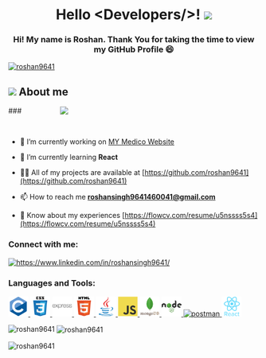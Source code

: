 <h1 align="center">Hello  &ltDevelopers/&gt! <img src="https://raw.githubusercontent.com/MartinHeinz/MartinHeinz/master/wave.gif" width="40"> </h1> 
<h3 align="center"> Hi! My name is Roshan. Thank You for taking the time to view my GitHub Profile 😄</h3>

<p align="left"> <a href="https://github.com/ryo-ma/github-profile-trophy"><img src="https://github-profile-trophy.vercel.app/?username=roshan9641&theme=algolia" alt="roshan9641" /></a> </p>
<h2><img src="https://user-images.githubusercontent.com/74038190/229223156-0cbdaba9-3128-4d8e-8719-b6b4cf741b67.gif" width="80"><b> About me </b></h2>
<img align='right' src="https://user-images.githubusercontent.com/74038190/229223263-cf2e4b07-2615-4f87-9c38-e37600f8381a.gif" width="400">
### 
<p align="left"> <a href="https://twitter.com/" target="blank"><img src="https://img.shields.io/twitter/follow/?logo=twitter&style=for-the-badge" alt="" /></a> </p>

- 🔭 I’m currently working on [MY Medico Website](https://github.com/roshan9641/Medico)

- 🌱 I’m currently learning **React**

- 👨‍💻 All of my projects are available at [https://github.com/roshan9641](https://github.com/roshan9641)

- 📫 How to reach me **roshansingh9641460041@gmail.com**

- 📄 Know about my experiences [https://flowcv.com/resume/u5nssss5s4](https://flowcv.com/resume/u5nssss5s4)

<h3 align="left">Connect with me:</h3>
<p align="left">
<a href="https://linkedin.com/in/https://www.linkedin.com/in/roshansingh9641/" target="blank"><img align="center" src="https://raw.githubusercontent.com/rahuldkjain/github-profile-readme-generator/master/src/images/icons/Social/linked-in-alt.svg" alt="https://www.linkedin.com/in/roshansingh9641/" height="30" width="40" /></a>
</p>

<h3 align="left">Languages and Tools:</h3>
<p align="left"> <a href="https://www.cprogramming.com/" target="_blank" rel="noreferrer"> <img src="https://raw.githubusercontent.com/devicons/devicon/master/icons/c/c-original.svg" alt="c" width="40" height="40"/> </a> <a href="https://www.w3schools.com/css/" target="_blank" rel="noreferrer"> <img src="https://raw.githubusercontent.com/devicons/devicon/master/icons/css3/css3-original-wordmark.svg" alt="css3" width="40" height="40"/> </a> <a href="https://expressjs.com" target="_blank" rel="noreferrer"> <img src="https://raw.githubusercontent.com/devicons/devicon/master/icons/express/express-original-wordmark.svg" alt="express" width="40" height="40"/> </a> <a href="https://www.w3.org/html/" target="_blank" rel="noreferrer"> <img src="https://raw.githubusercontent.com/devicons/devicon/master/icons/html5/html5-original-wordmark.svg" alt="html5" width="40" height="40"/> </a> <a href="https://www.java.com" target="_blank" rel="noreferrer"> <img src="https://raw.githubusercontent.com/devicons/devicon/master/icons/java/java-original.svg" alt="java" width="40" height="40"/> </a> <a href="https://developer.mozilla.org/en-US/docs/Web/JavaScript" target="_blank" rel="noreferrer"> <img src="https://raw.githubusercontent.com/devicons/devicon/master/icons/javascript/javascript-original.svg" alt="javascript" width="40" height="40"/> </a> <a href="https://www.mongodb.com/" target="_blank" rel="noreferrer"> <img src="https://raw.githubusercontent.com/devicons/devicon/master/icons/mongodb/mongodb-original-wordmark.svg" alt="mongodb" width="40" height="40"/> </a> <a href="https://nodejs.org" target="_blank" rel="noreferrer"> <img src="https://raw.githubusercontent.com/devicons/devicon/master/icons/nodejs/nodejs-original-wordmark.svg" alt="nodejs" width="40" height="40"/> </a> <a href="https://postman.com" target="_blank" rel="noreferrer"> <img src="https://www.vectorlogo.zone/logos/getpostman/getpostman-icon.svg" alt="postman" width="40" height="40"/> </a> <a href="https://reactjs.org/" target="_blank" rel="noreferrer"> <img src="https://raw.githubusercontent.com/devicons/devicon/master/icons/react/react-original-wordmark.svg" alt="react" width="40" height="40"/> </a> </p>

<p><img align="left" src="https://github-readme-stats.vercel.app/api/top-langs?username=roshan9641&show_icons=true&locale=en&layout=compact" alt="roshan9641" /></p>

<p>&nbsp;<img align="center" src="https://github-readme-stats.vercel.app/api?username=roshan9641&show_icons=true&locale=en" alt="roshan9641" /></p>

<p><img align="center" src="https://github-readme-streak-stats.herokuapp.com/?user=roshan9641&" alt="roshan9641" /></p>

